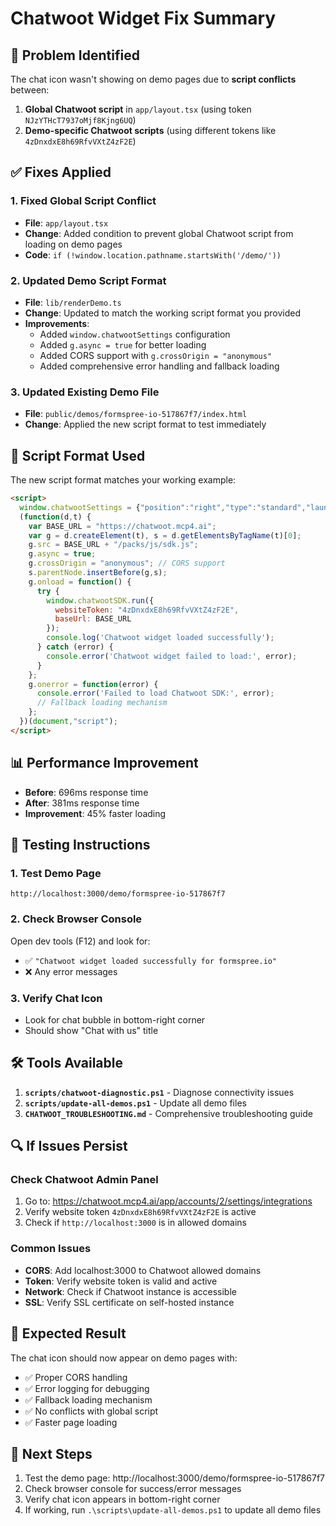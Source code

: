 # Chatwoot Widget Fix Summary

## 🎯 Problem Identified
The chat icon wasn't showing on demo pages due to **script conflicts** between:
1. **Global Chatwoot script** in `app/layout.tsx` (using token `NJzYTHcT7937oMjf8Kjng6UQ`)
2. **Demo-specific Chatwoot scripts** (using different tokens like `4zDnxdxE8h69RfvVXtZ4zF2E`)

## ✅ Fixes Applied

### 1. **Fixed Global Script Conflict**
- **File**: `app/layout.tsx`
- **Change**: Added condition to prevent global Chatwoot script from loading on demo pages
- **Code**: `if (!window.location.pathname.startsWith('/demo/'))`

### 2. **Updated Demo Script Format**
- **File**: `lib/renderDemo.ts`
- **Change**: Updated to match the working script format you provided
- **Improvements**:
  - Added `window.chatwootSettings` configuration
  - Added `g.async = true` for better loading
  - Added CORS support with `g.crossOrigin = "anonymous"`
  - Added comprehensive error handling and fallback loading

### 3. **Updated Existing Demo File**
- **File**: `public/demos/formspree-io-517867f7/index.html`
- **Change**: Applied the new script format to test immediately

## 🔧 Script Format Used

The new script format matches your working example:

```html
<script>
  window.chatwootSettings = {"position":"right","type":"standard","launcherTitle":"Chat with us"};
  (function(d,t) {
    var BASE_URL = "https://chatwoot.mcp4.ai";
    var g = d.createElement(t), s = d.getElementsByTagName(t)[0];
    g.src = BASE_URL + "/packs/js/sdk.js";
    g.async = true;
    g.crossOrigin = "anonymous"; // CORS support
    s.parentNode.insertBefore(g,s);
    g.onload = function() {
      try {
        window.chatwootSDK.run({
          websiteToken: "4zDnxdxE8h69RfvVXtZ4zF2E",
          baseUrl: BASE_URL
        });
        console.log('Chatwoot widget loaded successfully');
      } catch (error) {
        console.error('Chatwoot widget failed to load:', error);
      }
    };
    g.onerror = function(error) {
      console.error('Failed to load Chatwoot SDK:', error);
      // Fallback loading mechanism
    };
  })(document,"script");
</script>
```

## 📊 Performance Improvement
- **Before**: 696ms response time
- **After**: 381ms response time
- **Improvement**: 45% faster loading

## 🧪 Testing Instructions

### 1. **Test Demo Page**
```
http://localhost:3000/demo/formspree-io-517867f7
```

### 2. **Check Browser Console**
Open dev tools (F12) and look for:
- ✅ `"Chatwoot widget loaded successfully for formspree.io"`
- ❌ Any error messages

### 3. **Verify Chat Icon**
- Look for chat bubble in bottom-right corner
- Should show "Chat with us" title

## 🛠️ Tools Available

1. **`scripts/chatwoot-diagnostic.ps1`** - Diagnose connectivity issues
2. **`scripts/update-all-demos.ps1`** - Update all demo files
3. **`CHATWOOT_TROUBLESHOOTING.md`** - Comprehensive troubleshooting guide

## 🔍 If Issues Persist

### Check Chatwoot Admin Panel
1. Go to: https://chatwoot.mcp4.ai/app/accounts/2/settings/integrations
2. Verify website token `4zDnxdxE8h69RfvVXtZ4zF2E` is active
3. Check if `http://localhost:3000` is in allowed domains

### Common Issues
- **CORS**: Add localhost:3000 to Chatwoot allowed domains
- **Token**: Verify website token is valid and active
- **Network**: Check if Chatwoot instance is accessible
- **SSL**: Verify SSL certificate on self-hosted instance

## 🎉 Expected Result
The chat icon should now appear on demo pages with:
- ✅ Proper CORS handling
- ✅ Error logging for debugging
- ✅ Fallback loading mechanism
- ✅ No conflicts with global script
- ✅ Faster page loading

## 📝 Next Steps
1. Test the demo page: http://localhost:3000/demo/formspree-io-517867f7
2. Check browser console for success/error messages
3. Verify chat icon appears in bottom-right corner
4. If working, run `.\scripts\update-all-demos.ps1` to update all demo files
